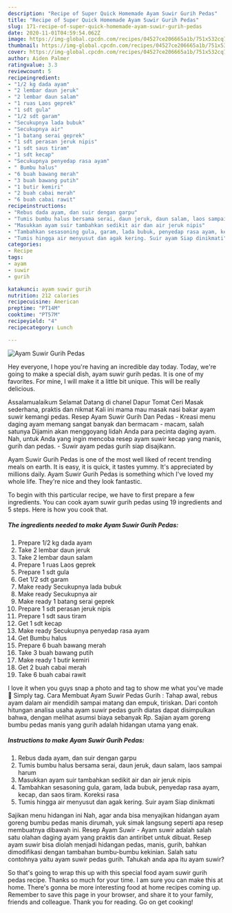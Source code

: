 ```yaml
---
description: "Recipe of Super Quick Homemade Ayam Suwir Gurih Pedas"
title: "Recipe of Super Quick Homemade Ayam Suwir Gurih Pedas"
slug: 171-recipe-of-super-quick-homemade-ayam-suwir-gurih-pedas
date: 2020-11-01T04:59:54.062Z
image: https://img-global.cpcdn.com/recipes/04527ce206665a1b/751x532cq70/ayam-suwir-gurih-pedas-foto-resep-utama.jpg
thumbnail: https://img-global.cpcdn.com/recipes/04527ce206665a1b/751x532cq70/ayam-suwir-gurih-pedas-foto-resep-utama.jpg
cover: https://img-global.cpcdn.com/recipes/04527ce206665a1b/751x532cq70/ayam-suwir-gurih-pedas-foto-resep-utama.jpg
author: Aiden Palmer
ratingvalue: 3.3
reviewcount: 5
recipeingredient:
- "1/2 kg dada ayam"
- "2 lembar daun jeruk"
- "2 lembar daun salam"
- "1 ruas Laos geprek"
- "1 sdt gula"
- "1/2 sdt garam"
- "Secukupnya lada bubuk"
- "Secukupnya air"
- "1 batang serai geprek"
- "1 sdt perasan jeruk nipis"
- "1 sdt saus tiram"
- "1 sdt kecap"
- "Secukupnya penyedap rasa ayam"
- " Bumbu halus"
- "6 buah bawang merah"
- "3 buah bawang putih"
- "1 butir kemiri"
- "2 buah cabai merah"
- "6 buah cabai rawit"
recipeinstructions:
- "Rebus dada ayam, dan suir dengan garpu"
- "Tumis bumbu halus bersama serai, daun jeruk, daun salam, laos sampai harum"
- "Masukkan ayam suir tambahkan sedikit air dan air jeruk nipis"
- "Tambahkan sesasoning gula, garam, lada bubuk, penyedap rasa ayam, kecap, dan saos tiram. Koreksi rasa"
- "Tumis hingga air menyusut dan agak kering. Suir ayam Siap dinikmati"
categories:
- Recipe
tags:
- ayam
- suwir
- gurih

katakunci: ayam suwir gurih 
nutrition: 212 calories
recipecuisine: American
preptime: "PT14M"
cooktime: "PT57M"
recipeyield: "4"
recipecategory: Lunch

---
```



![Ayam Suwir Gurih Pedas](https://img-global.cpcdn.com/recipes/04527ce206665a1b/751x532cq70/ayam-suwir-gurih-pedas-foto-resep-utama.jpg)

Hey everyone, I hope you're having an incredible day today. Today, we're going to make a special dish, ayam suwir gurih pedas. It is one of my favorites. For mine, I will make it a little bit unique. This will be really delicious.

Assalamualaikum Selamat Datang di chanel Dapur Tomat Ceri Masak sederhana, praktis dan nikmat Kali ini mama mau masak nasi bakar ayam suwir kemangi pedas. Resep Ayam Suwir Gurih Dan Pedas - Kreasi menu daging ayam memang sangat banyak dan bermacam - macam, salah satunya Dijamin akan menggoyang lidah Anda para pecinta daging ayam. Nah, untuk Anda yang ingin mencoba resep ayam suwir kecap yang manis, gurih dan pedas. - Suwir ayam pedas gurih siap disajikann.

Ayam Suwir Gurih Pedas is one of the most well liked of recent trending meals on earth. It is easy, it is quick, it tastes yummy. It's appreciated by millions daily. Ayam Suwir Gurih Pedas is something which I've loved my whole life. They're nice and they look fantastic.


To begin with this particular recipe, we have to first prepare a few ingredients. You can cook ayam suwir gurih pedas using 19 ingredients and 5 steps. Here is how you cook that.

<!--inarticleads1-->

##### The ingredients needed to make Ayam Suwir Gurih Pedas:

1. Prepare 1/2 kg dada ayam
1. Take 2 lembar daun jeruk
1. Take 2 lembar daun salam
1. Prepare 1 ruas Laos geprek
1. Prepare 1 sdt gula
1. Get 1/2 sdt garam
1. Make ready Secukupnya lada bubuk
1. Make ready Secukupnya air
1. Make ready 1 batang serai geprek
1. Prepare 1 sdt perasan jeruk nipis
1. Prepare 1 sdt saus tiram
1. Get 1 sdt kecap
1. Make ready Secukupnya penyedap rasa ayam
1. Get  Bumbu halus
1. Prepare 6 buah bawang merah
1. Take 3 buah bawang putih
1. Make ready 1 butir kemiri
1. Get 2 buah cabai merah
1. Take 6 buah cabai rawit


I love it when you guys snap a photo and tag to show me what you&#39;ve made 🙂 Simply tag. Cara Membuat Ayam Suwir Pedas Gurih : Tahap awal, rebus ayam dalam air mendidih sampai matang dan empuk, tiriskan. Dari contoh hitungan analisa usaha ayam suwir pedas gurih diatas dapat disimpulkan bahwa, dengan melihat asumsi biaya sebanyak Rp. Sajian ayam goreng bumbu pedas manis yang gurih adalah hidangan utama yang enak. 

<!--inarticleads2-->

##### Instructions to make Ayam Suwir Gurih Pedas:

1. Rebus dada ayam, dan suir dengan garpu
1. Tumis bumbu halus bersama serai, daun jeruk, daun salam, laos sampai harum
1. Masukkan ayam suir tambahkan sedikit air dan air jeruk nipis
1. Tambahkan sesasoning gula, garam, lada bubuk, penyedap rasa ayam, kecap, dan saos tiram. Koreksi rasa
1. Tumis hingga air menyusut dan agak kering. Suir ayam Siap dinikmati


Sajikan menu hidangan ini Nah, agar anda bisa menyajikan hidangan ayam goreng bumbu pedas manis dirumah, yuk simak langsung seperti apa resep membuatnya dibawah ini. Resep Ayam Suwir - Ayam suwir adalah salah satu olahan daging ayam yang praktis dan antiribet untuk dibuat. Resep ayam suwir bisa diolah menjadi hidangan pedas, manis, gurih, bahkan dimodifikasi dengan tambahan bumbu-bumbu kekinian. Salah satu contohnya yaitu ayam suwir pedas gurih. Tahukah anda apa itu ayam suwir? 

So that's going to wrap this up with this special food ayam suwir gurih pedas recipe. Thanks so much for your time. I am sure you can make this at home. There's gonna be more interesting food at home recipes coming up. Remember to save this page in your browser, and share it to your family, friends and colleague. Thank you for reading. Go on get cooking!
